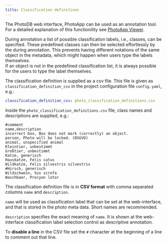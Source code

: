 ```yaml
---
title: Classification definitions
---
```


The PhotoDB web interface, PhotoApp can be used as an annotation tool. For a detailed explanation of this functionility see [PhotoApp Viewer](../_usage/photoapp_viewer.md).

During annotation a list of possible classification labels, i.e., classes, can be specified. These predefined classes can then be selected effortlessly by the during annotation. This  prevents having different notations of the same object in the metadata, which might happen when users type the labels themselves.  
If an object is not in the predefined classification list, it is always possible for the users to type the label themselves.

The classification definition is supplied as a csv file. This file is given as `classification_definition_csv` in the project configuration file `config.yaml`, e.g.:

```yaml
classification_definition_csv: photo_classification_definitions.csv
```

Inside the `photo_classification_definitions.csv` file, class names and descriptions are supplied, e.g.:

```CSV
#comment
name,description
incorrect box, Box does not mark (correctly) an object.
person, Photo will be locked. (DSGVO)
animal, unspecified animal
Kleintier, unbestimmt
Großtier, unbestimmt
Katze, generisch
Hauskatze, Felis catus
Wildkatze, Felis silvestris silvestris
#Hirsch, generisch
Wildschwein, Sus scrofa
Waschbaer, Procyon lotor
```

The classification definition file is in **CSV format** with comma separated columns `name` and `description`.

`name` will be used as classification label that can be set at the web-interface, and that is stored in the photo meta data. Short names are recommended.

`description` specifies the exact meaning of `name`. It is shown at the web-interface classification label selection control as descriptive annotation.

To **disable a line** in the CSV file set the `#` character at the beginning of a line to comment out that line.